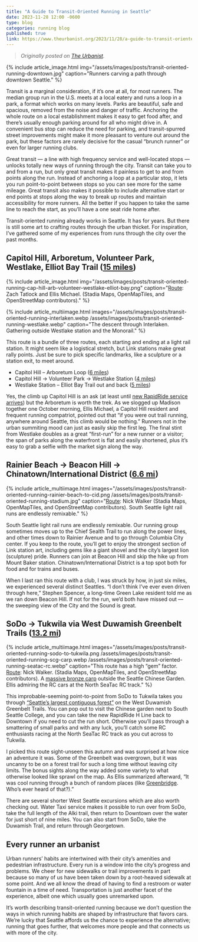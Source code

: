 ```yaml
---
title: "A Guide to Transit-Oriented Running in Seattle"
date: 2023-11-28 12:00 -0600
type: blog
categories: running blog
published: true
link: https://www.theurbanist.org/2023/11/28/a-guide-to-transit-oriented-running-in-seattle/
---
```



> _Originally posted on [The Urbanist](https://www.theurbanist.org/2023/11/28/a-guide-to-transit-oriented-running-in-seattle/)._

{% include article_image.html img="/assets/images/posts/transit-oriented-running-downtown.jpg" caption="Runners carving a path through downtown Seattle." %}

Transit is a marginal consideration, if it’s one at all, for most runners. The median group run in the U.S. meets at a local eatery and runs a loop in a park, a format which works on many levels. Parks are beautiful, safe and spacious, removed from the noise and danger of traffic. Anchoring the whole route on a local establishment makes it easy to get food after, and there’s usually enough parking around for all who might drive in. A convenient bus stop can reduce the need for parking, and transit-spurred street improvements might make it more pleasant to venture out around the park, but these factors are rarely decisive for the casual “brunch runner” or even for larger running clubs.

Great transit — a line with high frequency service and well-located stops — unlocks totally new ways of running through the city. Transit can take you to and from a run, but only great transit makes it painless to get to and from points along the run. Instead of anchoring a loop at a particular stop, it lets you run point-to-point between stops so you can see more for the same mileage. Great transit also makes it possible to include alternative start or end points at stops along the way to break up routes and maintain accessibility for more runners. All the better if you happen to take the same line to reach the start, as you’ll have a one seat ride home after.

Transit-oriented running already works in Seattle. It has for years. But there is still some art to crafting routes through the urban thicket. For inspiration, I’ve gathered some of my experiences from runs through the city over the past months.

## Capitol Hill, Arboretum, Volunteer Park, Westlake, Elliot Bay Trail ([15 miles](https://onthegomap.com/s/o2rg7163))

{% include article_image.html img="/assets/images/posts/transit-oriented-running-cap-hill-arb-volunteer-westlake-elliot-bay.png" caption="[Route](https://onthegomap.com/s/o2rg7163): Zach Tatlock and Ellis Michael. (Stadia Maps, OpenMapTiles, and OpenStreetMap contributors)." %}

{% include article_multiimage.html images="/assets/images/posts/transit-oriented-running-interlaken.webp /assets/images/posts/transit-oriented-running-westlake.webp" caption="The descent through Interlaken. Gathering outside Westlake station and the Monorail." %}

This route is a bundle of three routes, each starting and ending at a light rail station. It might seem like a logistical stretch, but Link stations make great rally points. Just be sure to pick specific landmarks, like a sculpture or a station exit, to meet around.

* Capitol Hill – Arboretum Loop ([6 miles](https://onthegomap.com/s/q74auted))
* Capitol Hill -> Volunteer Park -> Westlake Station ([4 miles](https://onthegomap.com/s/ste3hrss)) 
* Westlake Station – Elliot Bay Trail out and back ([5 miles](https://onthegomap.com/s/100kb28d))

Yes, the climb up Capitol Hill is an ask (at least until [new RapidRide service arrives](https://www.theurbanist.org/2021/10/01/seattles-rapidride-g-line-breaks-ground/)) but the Arboretum is worth the trek. As we slogged up Madison together one October morning, Ellis Michael, a Capitol Hill resident and frequent running compatriot, pointed out that “if you were out trail running, anywhere around Seattle, this climb would be nothing.” Runners not in the urban summiting mood can just as easily skip the first leg. The final stint from Westlake doubles as a great “first-run” for a new runner or a visitor; the span of parks along the waterfront is flat and easily shortened, plus it’s easy to grab a selfie with the market sign along the way.


## Rainier Beach -> Beacon Hill -> Chinatown/International District ([6.6 mi](https://onthegomap.com/s/bhp53d2j))

{% include article_multiimage.html images="/assets/images/posts/transit-oriented-running-rainier-beach-to-cid.png /assets/images/posts/transit-oriented-running-stadium.jpg" caption="[Route](https://onthegomap.com/s/bhp53d2j): Nick Walker (Stadia Maps, OpenMapTiles, and OpenStreetMap contributors). South Seattle light rail runs are endlessly remixable." %}

South Seattle light rail runs are endlessly remixable. Our running group sometimes moves up to the Chief Sealth Trail to run along the power lines, and other times down to Rainier Avenue and to go through Columbia City center. If you keep to the route, you’ll get to enjoy the strongest section of Link station art, including gems like a giant shovel and the city’s largest lion (sculpture) pride. Runners can join at Beacon Hill and skip the hike up from Mount Baker station. Chinatown/International District is a top spot both for food and for trains and buses.

When I last ran this route with a club, I was struck by how, in just six miles, we experienced several distinct Seattles. “I don’t think I’ve ever even driven through here,” Stephen Spencer, a long-time Green Lake resident told me as we ran down Beacon Hill. If not for the run, we’d both have missed out — the sweeping view of the City and the Sound is great.

## SoDo -> Tukwila via West Duwamish Greenbelt Trails ([13.2 mi](https://onthegomap.com/s/2r6hsej5))

{% include article_multiimage.html images="/assets/images/posts/transit-oriented-running-sodo-to-tukwila.png /assets/images/posts/transit-oriented-running-scg-carp.webp /assets/images/posts/transit-oriented-running-seatac-rc.webp" caption="This route has a high “gem” factor. [Route](https://onthegomap.com/s/2r6hsej5): Nick Walker. (Stadia Maps, OpenMapTiles, and OpenStreetMap contributors). A [massive bronze carp](https://www.westsideseattle.com/west-seattle-herald/2012/04/08/massive-seattle-chinese-garden-carp-still-seeking-permanent-place) outside the Seattle Chinese Garden. Ellis admiring the RC cars at the North SeaTac RC track." %}

This improbable-seeming point-to-point from SoDo to Tukwila takes you through [“Seattle’s largest contiguous forest”](https://wdgtrails.org/) on the West Duwamish Greenbelt Trails. You can pop out to visit the Chinese garden next to South Seattle College, and you can take the new RapidRide H Line back to Downtown if you need to cut the run short. Otherwise you’ll pass through a smattering of small parks and with any luck, you’ll catch some RC enthusiasts racing at the North SeaTac RC track as you cut across to Tukwila.

I picked this route sight-unseen this autumn and was surprised at how nice an adventure it was. Some of the Greenbelt was overgrown, but it was uncanny to be on a forest trail for such a long time without leaving city limits. The bonus sights along the way added some variety to what otherwise looked like sprawl on the map. As Ellis summarized afterward, “It was cool running through a bunch of random places (like [Greenbridge](https://www.seattletimes.com/seattle-news/ground-broken-on-white-centers-greenbridge-housing-project/). Who’s ever heard of that?).”

There are several shorter West Seattle excursions which are also worth checking out. Water Taxi service makes it possible to run over from SoDo, take the full length of the Alki trail, then return to Downtown over the water for just short of nine miles. You can also start from SoDo, take the Duwamish Trail, and return through Georgetown.

## Every runner an urbanist

Urban runners’ habits are intertwined with their city’s amenities and pedestrian infrastructure. Every run is a window into the city’s progress and problems. We cheer for new sidewalks or trail improvements in part because so many of us have been taken down by a root-heaved sidewalk at some point. And we all know the dread of having to find a restroom or water fountain in a time of need. Transportation is just another facet of the experience, albeit one which usually goes unremarked upon.

It’s worth describing transit-oriented running because we don’t question the ways in which running habits are shaped by infrastructure that favors cars. We’re lucky that Seattle affords us the chance to experience the alternative; running that goes further, that welcomes more people and that connects us with more of the city.